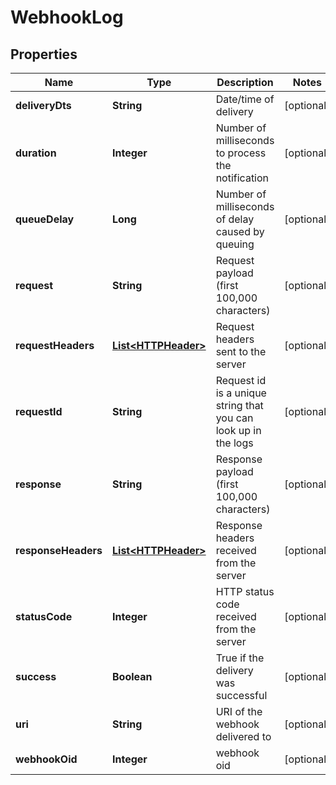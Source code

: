 

# WebhookLog


## Properties

| Name | Type | Description | Notes |
|------------ | ------------- | ------------- | -------------|
|**deliveryDts** | **String** | Date/time of delivery |  [optional] |
|**duration** | **Integer** | Number of milliseconds to process the notification |  [optional] |
|**queueDelay** | **Long** | Number of milliseconds of delay caused by queuing |  [optional] |
|**request** | **String** | Request payload (first 100,000 characters) |  [optional] |
|**requestHeaders** | [**List&lt;HTTPHeader&gt;**](HTTPHeader.md) | Request headers sent to the server |  [optional] |
|**requestId** | **String** | Request id is a unique string that you can look up in the logs |  [optional] |
|**response** | **String** | Response payload (first 100,000 characters) |  [optional] |
|**responseHeaders** | [**List&lt;HTTPHeader&gt;**](HTTPHeader.md) | Response headers received from the server |  [optional] |
|**statusCode** | **Integer** | HTTP status code received from the server |  [optional] |
|**success** | **Boolean** | True if the delivery was successful |  [optional] |
|**uri** | **String** | URI of the webhook delivered to |  [optional] |
|**webhookOid** | **Integer** | webhook oid |  [optional] |



